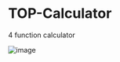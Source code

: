 # TOP-Calculator
4 function calculator

![image](https://github.com/DenisKelolli/TOP-Calculator/assets/105075834/9ff8469b-8d13-41f3-a8cc-594d6eda60ce)
